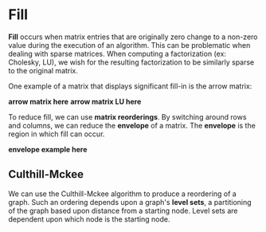 # Fill

**Fill** occurs when matrix entries that are originally zero change to a non-zero value during the execution of an algorithm. This can be problematic when dealing with sparse matrices. When computing a factorization (ex: Cholesky, LU), we wish for the resulting factorization to be similarly sparse to the original matrix.

One example of a matrix that displays significant fill-in is the arrow matrix:

**arrow matrix here** **arrow matrix LU here**

To reduce fill, we can use **matrix reorderings**. By switching around rows and columns, we can reduce the **envelope** of a matrix. The **envelope** is the region in which fill can occur.

**envelope example here**

## Culthill-Mckee

We can use the Culthill-Mckee algorithm to produce a reordering of a graph. Such an ordering depends upon a graph's **level sets**, a partitioning of the graph based upon distance from a starting node. Level sets are dependent upon which node is the starting node.